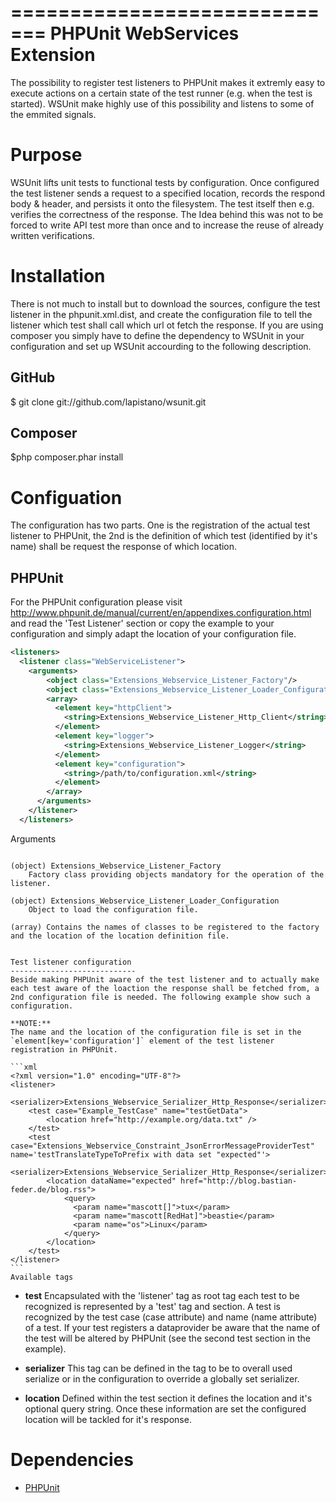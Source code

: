 =============================
PHPUnit WebServices Extension
=============================
The possibility to register test listeners to PHPUnit makes it extremly easy to execute actions on a certain state of 
the test runner (e.g. when the test is started). 
WSUnit make highly use of this possibility and listens to some of the emmited signals.

Purpose
========
WSUnit lifts unit tests to functional tests by configuration. Once configured the test listener sends a request to a specified location, records the respond body & header, and persists it onto the filesystem. The test itself then e.g. verifies the correctness of the response. The Idea behind this was not to be forced to write API test more than once and to increase the reuse of already written verifications.

Installation
============
There is not much to install but to download the sources, configure the test listener in the phpunit.xml.dist, and create the configuration file to tell the listener which test shall call which url ot fetch the response. If you are using composer you simply have to define the dependency to WSUnit in your configuration and set up WSUnit accourding to the following description.

GitHub
------
$ git clone git://github.com/lapistano/wsunit.git

Composer
--------
$php composer.phar install

Configuation
============
The configuration has two parts. One is the registration of the actual test listener to PHPUnit, the 2nd is the definition of which test (identified by it's name) shall be request the response of which location.

PHPUnit
-------
For the PHPUnit configuration please visit http://www.phpunit.de/manual/current/en/appendixes.configuration.html and
read the 'Test Listener' section or copy the example to your configuration and simply adapt the location of your configuration file.

```xml
<listeners>
  <listener class="WebServiceListener">
    <arguments>
        <object class="Extensions_Webservice_Listener_Factory"/>
        <object class="Extensions_Webservice_Listener_Loader_Configuration"/>
        <array>
          <element key="httpClient">
            <string>Extensions_Webservice_Listener_Http_Client</string>
          </element>
          <element key="logger">
            <string>Extensions_Webservice_Listener_Logger</string>
          </element>
          <element key="configuration">
            <string>/path/to/configuration.xml</string>
          </element>
        </array>
      </arguments>
    </listener>
  </listeners>
```

Arguments
~~~~~~~~~

(object) Extensions_Webservice_Listener_Factory
    Factory class providing objects mandatory for the operation of the listener.
    
(object) Extensions_Webservice_Listener_Loader_Configuration
    Object to load the configuration file.

(array) Contains the names of classes to be registered to the factory and the location of the location definition file.


Test listener configuration
----------------------------
Beside making PHPUnit aware of the test listener and to actually make each test aware of the loaction the response shall be fetched from, a 2nd configuration file is needed. The following example show such a configuration.

**NOTE:**
The name and the location of the configuration file is set in the `element[key='configuration']` element of the test listener registration in PHPUnit.

```xml
<?xml version="1.0" encoding="UTF-8"?>
<listener>
    <serializer>Extensions_Webservice_Serializer_Http_Response</serializer>
    <test case="Example_TestCase" name="testGetData">
        <location href="http://example.org/data.txt" />
    </test>
    <test case="Extensions_Webservice_Constraint_JsonErrorMessageProviderTest" name='testTranslateTypeToPrefix with data set "expected"'>
        <serializer>Extensions_Webservice_Serializer_Http_Response</serializer>
        <location dataName="expected" href="http://blog.bastian-feder.de/blog.rss">
            <query>
              <param name="mascott[]">tux</param>
              <param name="mascott[RedHat]">beastie</param>
              <param name="os">Linux</param>
            </query>
        </location>
    </test>
</listener>
```
Available tags
~~~~~~~~~~~~~~

- **test**
Encapsulated with the 'listener' tag as root tag each test to be recognized is represented by a 'test' tag and section. A test is recognized by the test case (case attribute) and name (name attribute) of a test. If your test registers a dataprovider be aware that the name of the test will be altered by PHPUnit (see the second test section in the example).

- **serializer**
This tag can be defined in the <listener> tag to be to overall used serialize or in the <test> configuration to override a globally set serializer. 

- **location**
Defined within the test section it defines the location and it's optional query string. Once these information are set the configured location will be tackled for it's response.

Dependencies
============
- [PHPUnit](http://github.com/sebastianbergmann/phpunit)
